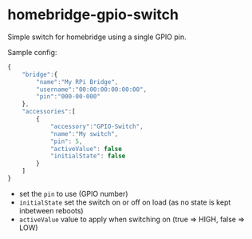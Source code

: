 # homebridge-gpio-switch

Simple switch for homebridge using a single GPIO pin.

Sample config:
```javascript
{
    "bridge":{
        "name":"My RPi Bridge",
        "username":"00:00:00:00:00:00",
        "pin":"000-00-000"
    },
    "accessories":[
        {
            "accessory":"GPIO-Switch",
            "name":"My switch",
            "pin": 5,
            "activeValue": false
            "initialState": false
        }
    ]
}
```
* set the `pin` to use (GPIO number)
* `initialState` set the switch on or off on load (as no state is kept inbetween reboots)
* `activeValue` value to apply when switching on (true => HIGH, false => LOW)